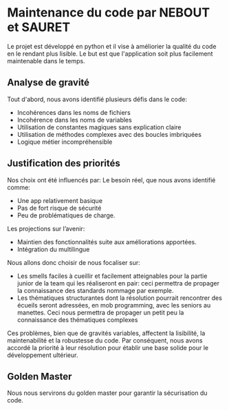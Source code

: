 # Maintenance du code par NEBOUT et SAURET

Le projet est développé en python et il vise à améliorier la qualité du code en le rendant plus lisible. Le but est que l'application soit plus facilement maintenable dans le temps.

## Analyse de gravité

Tout d'abord, nous avons identifié plusieurs défis dans le code:
- Incohérences dans les noms de fichiers 
- Incohérence dans les noms de variables
- Utilisation de constantes magiques sans explication claire
- Utilisation de méthodes complexes avec des boucles imbriquées
- Logique métier incompréhensible

## Justification des priorités

Nos choix ont été influencés par:
Le besoin réel, que nous avons identifié comme:
- Une app relativement basique
- Pas de fort risque de sécurité 
- Peu de problématiques de charge. 

Les projections sur l’avenir:
- Maintien des fonctionnalités suite aux améliorations apportées.
- Intégration du multilingue	

Nous allons donc choisir de nous focaliser sur:
- Les smells faciles à cueillir et facilement atteignables pour la partie junior de la team qui les réaliseront en pair: ceci permettra de propager la connaissance des standards nommage par exemple.
- Les thématiques structurantes dont la résolution pourrait rencontrer des écueils seront adressées, en mob programming, avec les seniors au manettes. Ceci nous permettra de propager un petit peu la connaissance des thématiques complexes


Ces problèmes, bien que de gravités variables, affectent la lisibilité, la maintenabilité et la robustesse du code. Par conséquent, nous avons accordé la priorité à leur résolution pour établir une base solide pour le développement ultérieur.

## Golden Master

Nous nous servirons du golden master pour garantir la sécurisation du code.